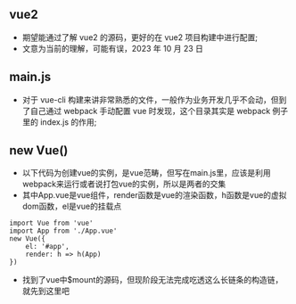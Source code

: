 ## vue2

- 期望能通过了解 vue2 的源码，更好的在 vue2 项目构建中进行配置;
- 文意为当前的理解，可能有误，2023 年 10 月 23 日

## main.js

- 对于 vue-cli 构建来讲非常熟悉的文件，一般作为业务开发几乎不会动，但到了自己通过 webpack 手动配置 vue 时发现，这个目录其实是 webpack 例子里的 index.js 的作用;

## new Vue()

- 以下代码为创建vue的实例，是vue范畴，但写在main.js里，应该是利用webpack来运行或者说打包vue的实例，所以是两者的交集
- 其中App.vue是vue组件，render函数是vue的渲染函数，h函数是vue的虚拟dom函数，el是vue的挂载点
```
import Vue from 'vue'
import App from './App.vue'
new Vue({
    el: '#app',
    render: h => h(App)
})
```
- 找到了vue中$mount的源码，但现阶段无法完成吃透这么长链条的构造链，就先到这里吧
